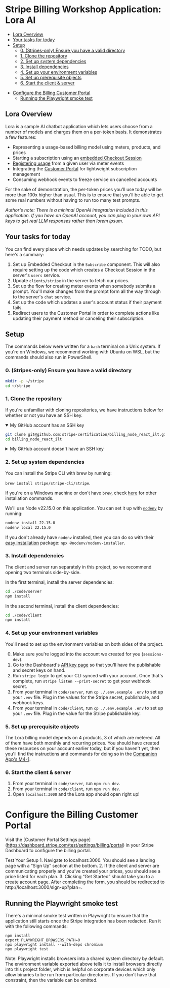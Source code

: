 # Stripe Billing Workshop Application: Lora AI

<!-- toc -->

  * [Lora Overview](#lora-overview)
  * [Your tasks for today](#your-tasks-for-today)
  * [Setup](#setup)
    + [0. (Stripes-only) Ensure you have a valid directory](#0-stripes-only-ensure-you-have-a-valid-directory)
    + [1. Clone the repository](#1-clone-the-repository)
    + [2. Set up system dependencies](#2-set-up-system-dependencies)
    + [3. Install dependencies](#3-install-dependencies)
    + [4. Set up your environment variables](#4-set-up-your-environment-variables)
    + [5. Set up prerequisite objects](#5-set-up-prerequisite-objects)
    + [6. Start the client & server](#6-start-the-client--server)
- [Configure the Billing Customer Portal](#configure-the-billing-customer-portal)
  * [Running the Playwright smoke test](#running-the-playwright-smoke-test)

<!-- tocstop -->

## Lora Overview

Lora is a sample AI chatbot application which lets users choose from a number of models and charges them on a per-token basis. It demonstrates a few features:

- Representing a usage-based billing model using meters, products, and prices
- Starting a subscription using an [embedded Checkout Session](https://embedcheckout.com)
- [Registering usage](https://docs.stripe.com/billing/subscriptions/usage-based/recording-usage) from a given user via meter events
- Integrating the [Customer Portal](https://billing.stripe.com/customer-portal-demo) for lightweight subscription management
- Consuming webhook events to freeze service on cancelled accounts

For the sake of demonstration, the per-token prices you'll use today will be more than 100x higher than usual. This is to ensure that you'll be able to get some real numbers without having to run too many test prompts.

_Author's note: There is a minimal OpenAI integration included in this application. If you have an OpenAI account, you can plug in your own API keys to get real LLM responses rather than lorem ipsum._

## Your tasks for today

You can find every place which needs updates by searching for TODO, but here's a summary:

1. Set up Embedded Checkout in the `Subscribe` component. This will also require setting up the code which creates a Checkout Session in the server's `users` service.
2. Update `clients/stripe` in the server to fetch our prices.
3. Set up the flow for creating meter events when somebody submits a prompt. You'll make changes from the prompt form all the way through to the server's `chat` service.
4. Set up the code which updates a user's account status if their payment fails.
5. Redirect users to the Customer Portal in order to complete actions like updating their payment method or canceling their subscription.


## Setup

The commands below were written for a `bash` terminal on a Unix system. If you're on Windows, we recommend working with Ubuntu on WSL, but the commands should also run in PowerShell.

### 0. (Stripes-only) Ensure you have a valid directory

```bash
mkdir -p ~/stripe
cd ~/stripe
```

### 1. Clone the repository

If you're unfamiliar with cloning repositories, we have instructions below for whether or not you have an SSH key.

<details open>

<summary>My GitHub account has an SSH key</summary>

```bash
git clone git@github.com:stripe-certification/billing_node_react_ilt.git
cd billing_node_react_ilt
```

</details>

<details>

<summary>My GitHub account doesn't have an SSH key</summary>

You can quickly clone the repo by using the GitHub CLI.  You can install it via:

- Unix systems with `brew`: `brew install gh`
- Windows systems: `winget install --id GitHub.cli`
- Other: https://github.com/cli/cli#installation

```bash
gh auth login
gh repo clone stripe-certification/billing_node_react_ilt
cd billing_node_react_ilt
```

</details>
   
### 2. Set up system dependencies

You can install the Stripe CLI with brew by running: 

`brew install stripe/stripe-cli/stripe`. 

If you're on a Windows machine or don't have `brew`, check [here](https://docs.stripe.com/stripe-cli) for other installation commands.

We'll use Node v22.15.0 on this application.  You can set it up with [`nodenv`](https://github.com/nodenv/nodenv) by running:

```bash
nodenv install 22.15.0
nodenv local 22.15.0
```

If you don't already have `nodenv` installed, then you can do so with their [easy installation](https://github.com/nodenv/nodenv-installer#nodenv-installer) package: `npx @nodenv/nodenv-installer`.

### 3. Install dependencies

The client and server run separately in this project, so we recommend opening two terminals side-by-side.

In the first terminal, install the server dependencies:
  

```bash
cd ./code/server
npm install
```

In the second terminal, install the client dependencies:

```bash
cd ./code/client
npm install
```

### 4. Set up your environment variables

You'll need to set up the environment variables on both sides of the project.  

0. Make sure you're logged into the account we created for you (`sessions-dev`).
1. Go to the Dashboard's [API key page](https://dashboard.stripe.com/test/apikeys) so that you'll have the publishable and secret keys on hand.
2. Run `stripe login` to get your CLI synced with your account. Once that's complete, run `stripe listen --print-secret` to get your webhook secret.
3. From your terminal in `code/server`, run `cp ./.env.example .env` to set up your `.env` file. Plug in the values for the Stripe secret, publishable, and webhook keys.
4. From your terminal in `code/client`, run `cp ./.env.example .env` to set up your `.env` file. Plug in the value for the Stripe publishable key.

### 5. Set up prerequisite objects

The Lora billing model depends on 4 products, 3 of which are metered.  All of them have both monthly and recurring prices.  You should have created these resources on your account earlier today, but if you haven't yet, then you'll find the instructions and commands for doing so in the [Companion App's M4-1](https://stripe-certification.github.io/companion-app/#/s25-billing/m4-1).


### 6. Start the client & server

1. From your terminal in `code/server`, run `npm run dev`.
2. From your terminal in `code/client`, run `npm run dev`.
3. Open `localhost:3000` and the Lora app should open right up!


# Configure the Billing Customer Portal

Visit the [Customer Portal Settings page] (https://dashboard.stripe.com/test/settings/billing/portal) in your Stripe Dashboard to configure the billing portal.

Test Your Setup 1. Navigate to localhost:3000. You should see a landing page with a “Sign Up” section at the bottom. 2. If the client and server are communicating properly and you’ve created your prices, you should see a price listed for each plan. 3. Clicking “Get Started” should take you to a create account page. After completing the form, you should be redirected to http://localhost:3000/sign-up?plan=<selected-plan>.

## Running the Playwright smoke test

There's a minimal smoke test written in Playwright to ensure that the application still starts once the Stripe integration has been redacted.  Run it with the following commands:

```
npm install
export PLAYWRIGHT_BROWSERS_PATH=0
npx playwright install --with-deps chromium
npx playwright test
```

Note: Playwright installs browsers into a shared system directory by default. The environment variable exported above tells it to install browsers directly into this project folder, which is helpful on corporate devices which only allow binaries to be run from particular directories.  If you don't have that constraint, then the variable can be omitted.